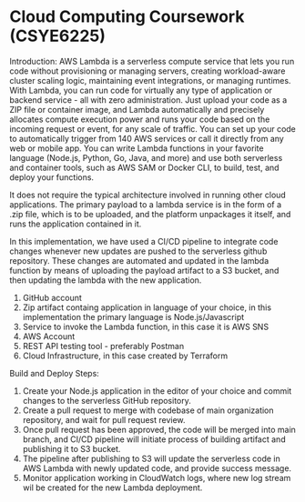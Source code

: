 # Cloud Computing Coursework  (CSYE6225)

Introduction: AWS Lambda is a serverless compute service that lets you run code without provisioning or managing servers, creating workload-aware cluster scaling logic, maintaining event integrations, or managing runtimes. With Lambda, you can run code for virtually any type of application or backend service - all with zero administration. Just upload your code as a ZIP file or container image, and Lambda automatically and precisely allocates compute execution power and runs your code based on the incoming request or event, for any scale of traffic. You can set up your code to automatically trigger from 140 AWS services or call it directly from any web or mobile app. You can write Lambda functions in your favorite language (Node.js, Python, Go, Java, and more) and use both serverless and container tools, such as AWS SAM or Docker CLI, to build, test, and deploy your functions.

It does not require the typical architecture involved in running other cloud applications. The primary payload to a lambda service is in the form of a .zip file, which is to be uploaded, and the platform unpackages it itself, and runs the application contained in it.

In this implementation, we have used a CI/CD pipeline to integrate code changes whenever new updates are pushed to the serverless github repository. These changes are automated and updated in the lambda function by means of uploading the payload artifact to a S3 bucket, and then updating the lambda with the new application.

1. GitHub account
2. Zip artifact containg application in language of your choice, in this implementation the primary language is Node.js/Javascript
3. Service to invoke the Lambda function, in this case it is AWS SNS
4. AWS Account
5. REST API testing tool - preferably Postman
6. Cloud Infrastructure, in this case created by Terraform


Build and Deploy Steps:
1. Create your Node.js application in the editor of your choice and commit changes to the serverless GitHub repository.
2. Create a pull request to merge with codebase of main organization repository, and wait for pull request review.
3. Once pull request has been approved, the code will be merged into main branch, and CI/CD pipeline will initiate process of building artifact and publishing it to S3 bucket.
4. The pipeline after publishing to S3 will update the serverless code in AWS Lambda with newly updated code, and provide success message.
5. Monitor application working in CloudWatch logs, where new log stream wil be created for the new Lambda deployment.